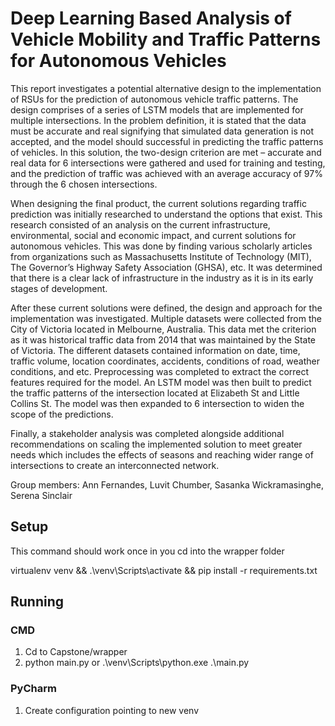 # Deep Learning Based Analysis of Vehicle Mobility and Traffic Patterns for Autonomous Vehicles
This report investigates a potential alternative design to the implementation of RSUs for the prediction of autonomous vehicle traffic patterns. The design comprises of a series of LSTM models that are implemented for multiple intersections. In the problem definition, it is stated that the data must be accurate and real signifying that simulated data generation is not accepted, and the model should successful in predicting the traffic patterns of vehicles. In this solution, the two-design criterion are met – accurate and real data for 6 intersections were gathered and used for training and testing, and the prediction of traffic was achieved with an average accuracy of 97% through the 6 chosen intersections.

When designing the final product, the current solutions regarding traffic prediction was initially researched to understand the options that exist. This research consisted of an analysis on the current infrastructure, environmental, social and economic impact, and current solutions for autonomous vehicles. This was done by finding various scholarly articles from organizations such as Massachusetts Institute of Technology (MIT), The Governor’s Highway Safety Association (GHSA), etc. It was determined that there is a clear lack of infrastructure in the industry as it is in its early stages of development.

After these current solutions were defined, the design and approach for the implementation was investigated. Multiple datasets were collected from the City of Victoria located in Melbourne, Australia. This data met the criterion as it was historical traffic data from 2014 that was maintained by the State of Victoria. The different datasets contained information on date, time, traffic volume, location coordinates, accidents, conditions of road, weather conditions, and etc. Preprocessing was completed to extract the correct features required for the model. An LSTM model was then built to predict the traffic patterns of the intersection located at Elizabeth St and Little Collins St. The model was then expanded to 6 intersection to widen the scope of the predictions.

Finally, a stakeholder analysis was completed alongside additional recommendations on scaling the implemented solution to meet greater needs which includes the effects of seasons and reaching wider range of intersections to create an interconnected network.

Group members:  Ann Fernandes, Luvit Chumber, Sasanka Wickramasinghe, Serena Sinclair

## Setup
This command should work once in you cd into the wrapper folder

virtualenv venv && .\venv\Scripts\activate && pip install -r requirements.txt

## Running
### CMD
1. Cd to Capstone/wrapper
2. python main.py
or .\venv\Scripts\python.exe .\main.py
### PyCharm
1. Create configuration pointing to new venv

